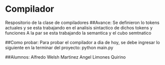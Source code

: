 # Compilador
Respositorio de la clase de compiladores
##Avance:
Se definieron lo tokens actuales y se esta trabajando en el analisis sintactico de dichos tokens y funciones
A la par se esta trabajando la semantica y el cubo semtnatico

##Como probar:
Para probar el compilador a dia de hoy, se debe ingresar lo siguiente en la terminar del proyecto: python main.py <archivo con el codigo a probar>


##Alumnos: 
Alfredo Welsh Martinez 
Angel Limones Quirino
